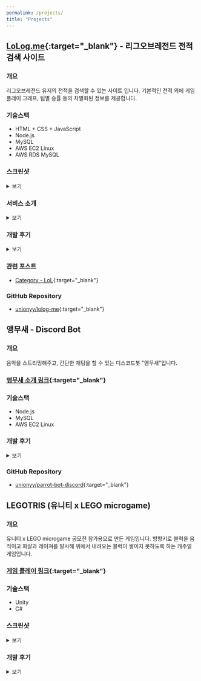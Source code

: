 ```yaml
---
permalink: /projects/
title: "Projects"
---
```


## [LoLog.me](https://LoLog.me){:target="_blank"} - 리그오브레전드 전적검색 사이트

### 개요
리그오브레전드 유저의 전적을 검색할 수 있는 사이트 입니다. 기본적인 전적 외에 게임 플레이 그래프, 팀별 승률 등의 차별화된 정보를 제공합니다.

### 기술스택
* HTML + CSS + JavaScript
* Node.js
* MySQL
* AWS EC2 Linux
* AWS RDS MySQL

### 스크린샷
<details markdown="1">
<summary style="cursor:pointer;">보기</summary>

![LoLog Menu](/assets/images/portfolio/lolog-main.png)

![LoLog Graph](/assets/images/portfolio/lolog-graph.png)

![LoLog Recent](/assets/images/portfolio/lolog-recent.png)

![LoLog Detail](/assets/images/portfolio/lolog-detail.png)

![LoLog Deal](/assets/images/portfolio/lolog-deal.png)

</details>

### 서비스 소개
<details markdown="1">
<summary style="cursor:pointer;">보기</summary>
[LoLog.me](https://LoLog.me){:target="_blank"}에서 리그오브레전드 유저 닉네임을 검색하면, 유저의 게임 전적 데이터를 확인할 수 있습니다. 최근 2년간의 데이터가 제공되며, 유저들이 흥미로워할만한 여러가지 데이터들이 제공됩니다. 전적 상세 조회 등의 기본 데이터 외에도 팀별 승률 게임 플레이 빈도수 그래프 등의 차별화된 데이터를 추가로 제공합니다.

제공되는 데이터
* 프로필 이미지, 랭크 등의 유저 데이터
* K/D/A, 골드, 레벨, 데미지, 아이템 등의 게임 상세 데이터
* 날짜별, 기간별, 챔피언별, 포지션별 게임 전적 데이터
* 팀별, 게임 길이별 승률

유저 사용성
* 다양한 검색 옵션
* 유저에게 익숙한 게임 클라이언트 내 UI 다수 차용
* 반응형 웹으로 모바일 완벽 지원
* 한국어 / 영어 두가지 언어 제공

</details>

### 개발 후기
<details markdown="1">
<summary style="cursor:pointer;">보기</summary>
웹서비스를 처음부터 끝까지 개발해나가면서 웹 프로그래밍에 관한 지식 뿐만 아니라 도메인, SSL 인증, DB, AWS 서비스 등 다양한 지식을 쌓을 수 있었습니다. 특히, 많은 양의 데이터를 API를 통해 가져오고 가공하여 다시 유저에게 전송하여 보여주는 과정을 서버, 클라이언트, 데이터베이스가 균형있게 분담하게 하여 효율성을 높이고 응답시간을 줄이는 과정은 매우 흥미로웠습니다.

설계 과정에서 주의깊게 고려한 사항들은 게임사 API의 형태와 Rate Limit, 서버와 클라이언트의 부하, 네트워크 통신량, 데이터베이스 용량 등이었습니다. 서버는 게임사 API를 이용하여 데이터를 가져오고 서비스에 필요한 데이터만을 추출하여 데이터베이스에 저장합니다. 서버는 이 데이터들을 JSON 형태로 클라이언트에게 제공합니다. 클라이언트는 가져온 데이터를 직접 가공하여 HTML 문서를 만들고 화면을 표시합니다.

이 과정은 서버가 게임사 API에 동일한 요청을 하지 않도록 하여 서버의 API 호출량과 부하를 줄입니다. 또한 중복되는 HTML 코드를 클라이언트에게 한번만 전송하도록 하여 서버와 클라이언트 간의 네트워크 통신량을 줄입니다. 그리고 데이터베이스에는 필요한 데이터만을 저장하여 데이터베이스 용량이 효율적으로 사용됩니다.

웹 서비스를 완성해나가는 과정에서 프로그래밍 내, 외적으로 시행착오가 많았지만 서비스가 조금씩 발전해나가는 과정을 보면서 뿌듯했습니다. 또한 새로운 지식을 재밌는 방법으로 배워나간다는 사실이 매우 만족스러웠습니다. 이 여러 지식과 더불어 프로젝트를 진행하면서, 앞으로 새로운 프로젝트에 자신감있게 도전할 수 있는 힘을 얻은 것 같습니다.
</details>

### 관련 포스트
* [Category - LoL](/categories/#lol){:target="_blank"}

### GitHub Repository
* [unionyy/lolog-me](https://github.com/unionyy/lolog-me){:target="_blank"}


## 앵무새 - Discord Bot

### 개요
음악을 스트리밍해주고, 간단한 채팅을 할 수 있는 디스코드봇 "앵무새"입니다.

### [앵무새 소개 링크](https://koreanbots.dev/bots/795333228662751253){:target="_blank"}

### 기술스택
* Node.js
* MySQL
* AWS EC2 Linux

### 개발 후기
<details markdown="1">
<summary style="cursor:pointer;">보기</summary>
앵무새는 디스코드에서 친구들과 함께 음악을 듣기 위해 개발하게된 디스코드봇입니다. 친구가 초대한 음악 스트리밍봇이 자주 끊기거나 오류가 나서 제가 직접 봇을 만들게 된 것입니다.

디스코드에서 공식으로 제공하는 Discord.js 모듈을 이용하여 Node.js 기반의 채팅봇 서버를 구축하였습니다. 명령어를 통해 유튜브에서 음악을 검색 및 재생해주고, 편의성을 위해 재생 목록, 재생 모드 등의 기능을 추가하였습니다. 추가로 앵무새라는 컨셉을 잡고 말을 따라하거나 가르칠 수 있도록 해서 소소한 재미를 더했습니다.

앵무새 서버는 AWS EC2 서버에서 24시간 구동됩니다. 처음에는 친구들과 사용하기 위해서 앵무새봇을 만들었지만 친구들이 잘 사용해주고 좋은 평가를 해주자, 다른 유저들도 이용할 수 있도록 배포하였습니다. 현재 앵무새는 230개 이상의 디스코드 서버에 초대되어 열심히 노래하고 있습니다.

앵무새를 개발하면서 저에게 가장 큰 깨달음을 준 것은 다른 사람들이 만들어 놓은 모듈을 적절히 사용하는 법을 배운 것입니다. 개발 단계에서 발생하는 버그 중에서 가장 원인을 찾기 힘든 버그가 다른 사람이 만들어 놓은 모듈에서 발생하는 문제를 찾는 것이었습니다.

음악 스트리밍이 7분대에 갑자기 종료되는 버그가 있었는데, 이는 유튜브 스트리밍 모듈을 최신 버전의 Node.js 엔진에서 구동했을 때 발생하는 버그였습니다. 버그가 발생한 시점이 앵무새 서버를 EC2 서버에 올린 시점이라서 원인을 찾기 매우 힘들었습니다. 예상되는 원인을 제거하고 테스트를 해볼 때마다 7분을 기다려야했기에 더욱 힘든 작업이었습니다. 결국 Node.js 버전을 LTS 버전으로 낮추자 버그가 픽스되었습니다.

앵무새를 24시간 돌리기 시작하자 시간이 지날 수록 메모리 점유량이 점점 늘어나는 것을 발견했습니다. 이는 어딘가에서 조금씩 메모리 누수가 발생하고 있다는 뜻이었습니다. 테스트를 통해 음악 스트리밍이 종료될 때마다 메모리 해제가 완벽히 이루어지지 않고 Active Handler의 일부가 남아 메모리를 점유하고 있다는 것을 알아냈습니다. 이를 해결하기 위해 모듈의 코드에서 버그 발생 지점을 찾았고 이를 수정하였습니다.

코드에 문제가 있다는 것을 찾았기에 깃헙 이슈를 올리고 제가 수정한 코드를 제공했습니다. 얼마뒤 관리자가 모듈을 업데이트 해주었고 메모리 누수 문제가 해결되었습니다. (제가 짰던 코드보다 좀 더 깔끔한 코드로 해결되었습니다)

이처럼 다른사람이 만든 모듈을 사용할 때에 문제가 발생하면 테스트나 검색을 중심으로 해결해야 했기에 원인을 찾는게 어려웠습니다. 이 경험을 통해서 모듈을 사용할 때 주의해야할 점이나 문제를 찾고 해결하는 방법을 알게 되었고 모듈을 사용해 더욱 효율적인 개발을 하는 법을 배웠습니다.

</details>

### GitHub Repository
* [unionyy/parrot-bot-discord](https://github.com/unionyy/parrot-bot-discord){:target="_blank"}


## LEGOTRIS (유니티 x LEGO microgame)

### 개요
유니티 x LEGO microgame 공모전 참가용으로 만든 게임입니다. 방향키로 블럭을 움직이고 화살과 레이져를 발사해 위에서 내려오는 블럭이 쌓이지 못하도록 하는 캐주얼 게임입니다.

### [게임 플레이 링크](https://play.unity.com/mg/lego/legotris){:target="_blank"}

### 기술스택
* Unity
* C#

### 스크린샷
<details markdown="1">
<summary style="cursor:pointer;">보기</summary>

![LEGOTRIS Menu](/assets/images/portfolio/legotrismenu.png)

![LEGOTRIS Play](/assets/images/portfolio/legotrisplay.png)

</details>

### 개발 후기
<details markdown="1">
<summary style="cursor:pointer;">보기</summary>
LEGOTRIS는 유니티 x LEGO microgame 공모전에 참가하기 위해 만든 게임입니다. 유니티와 C#을 기반으로 프로젝트를 진행했고 WebGL로 배포하였습니다.

LEGOTRIS는 제가 만든 서비스를 인터넷에 배포한 첫 경험이었습니다. 유저들이 제가 만든 게임을 플레이해주고 재밌다고 댓글을 남기는 것을 보면서 색다른 기쁨을 느낄 수 있었습니다. 그래서 저는 유저들이 좀더 재밌게 게임을 즐길 수 있도록 관심을 가지고 게임을 지속적으로 업데이트했습니다.

이 경험을 통해서 제가 다수의 유저들이 사용하는 서비스를 만드는 일에 흥미가 있다는 것을 알게 되었습니다.
</details>